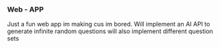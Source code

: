 ### Web - APP

Just a fun web app im making cus im bored.
Will implement an AI API to generate infinite random questions
will also implement different question sets
